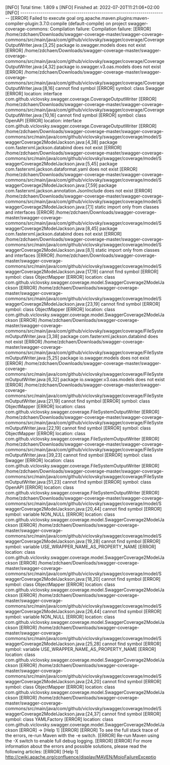 

[INFO] Total time:  1.809 s
[INFO] Finished at: 2022-07-20T11:21:06+02:00
[INFO] ------------------------------------------------------------------------
[ERROR] Failed to execute goal org.apache.maven.plugins:maven-compiler-plugin:3.7.0:compile (default-compile) on project swagger-coverage-commons: Compilation failure: Compilation failure: 
[ERROR] /home/zdchaen/Downloads/swagger-coverage-master/swagger-coverage-commons/src/main/java/com/github/viclovsky/swagger/coverage/CoverageOutputWriter.java:[3,25] package io.swagger.models does not exist
[ERROR] /home/zdchaen/Downloads/swagger-coverage-master/swagger-coverage-commons/src/main/java/com/github/viclovsky/swagger/coverage/CoverageOutputWriter.java:[4,32] package io.swagger.v3.oas.models does not exist
[ERROR] /home/zdchaen/Downloads/swagger-coverage-master/swagger-coverage-commons/src/main/java/com/github/viclovsky/swagger/coverage/CoverageOutputWriter.java:[8,16] cannot find symbol
[ERROR]   symbol:   class Swagger
[ERROR]   location: interface com.github.viclovsky.swagger.coverage.CoverageOutputWriter
[ERROR] /home/zdchaen/Downloads/swagger-coverage-master/swagger-coverage-commons/src/main/java/com/github/viclovsky/swagger/coverage/CoverageOutputWriter.java:[10,16] cannot find symbol
[ERROR]   symbol:   class OpenAPI
[ERROR]   location: interface com.github.viclovsky.swagger.coverage.CoverageOutputWriter
[ERROR] /home/zdchaen/Downloads/swagger-coverage-master/swagger-coverage-commons/src/main/java/com/github/viclovsky/swagger/coverage/model/SwaggerCoverage2ModelJackson.java:[4,38] package com.fasterxml.jackson.databind does not exist
[ERROR] /home/zdchaen/Downloads/swagger-coverage-master/swagger-coverage-commons/src/main/java/com/github/viclovsky/swagger/coverage/model/SwaggerCoverage2ModelJackson.java:[5,45] package com.fasterxml.jackson.dataformat.yaml does not exist
[ERROR] /home/zdchaen/Downloads/swagger-coverage-master/swagger-coverage-commons/src/main/java/com/github/viclovsky/swagger/coverage/model/SwaggerCoverage2ModelJackson.java:[7,59] package com.fasterxml.jackson.annotation.JsonInclude does not exist
[ERROR] /home/zdchaen/Downloads/swagger-coverage-master/swagger-coverage-commons/src/main/java/com/github/viclovsky/swagger/coverage/model/SwaggerCoverage2ModelJackson.java:[7,1] static import only from classes and interfaces
[ERROR] /home/zdchaen/Downloads/swagger-coverage-master/swagger-coverage-commons/src/main/java/com/github/viclovsky/swagger/coverage/model/SwaggerCoverage2ModelJackson.java:[8,45] package com.fasterxml.jackson.databind does not exist
[ERROR] /home/zdchaen/Downloads/swagger-coverage-master/swagger-coverage-commons/src/main/java/com/github/viclovsky/swagger/coverage/model/SwaggerCoverage2ModelJackson.java:[8,1] static import only from classes and interfaces
[ERROR] /home/zdchaen/Downloads/swagger-coverage-master/swagger-coverage-commons/src/main/java/com/github/viclovsky/swagger/coverage/model/SwaggerCoverage2ModelJackson.java:[17,19] cannot find symbol
[ERROR]   symbol:   class ObjectMapper
[ERROR]   location: class com.github.viclovsky.swagger.coverage.model.SwaggerCoverage2ModelJackson
[ERROR] /home/zdchaen/Downloads/swagger-coverage-master/swagger-coverage-commons/src/main/java/com/github/viclovsky/swagger/coverage/model/SwaggerCoverage2ModelJackson.java:[23,19] cannot find symbol
[ERROR]   symbol:   class ObjectMapper
[ERROR]   location: class com.github.viclovsky.swagger.coverage.model.SwaggerCoverage2ModelJackson
[ERROR] /home/zdchaen/Downloads/swagger-coverage-master/swagger-coverage-commons/src/main/java/com/github/viclovsky/swagger/coverage/FileSystemOutputWriter.java:[3,38] package com.fasterxml.jackson.databind does not exist
[ERROR] /home/zdchaen/Downloads/swagger-coverage-master/swagger-coverage-commons/src/main/java/com/github/viclovsky/swagger/coverage/FileSystemOutputWriter.java:[5,25] package io.swagger.models does not exist
[ERROR] /home/zdchaen/Downloads/swagger-coverage-master/swagger-coverage-commons/src/main/java/com/github/viclovsky/swagger/coverage/FileSystemOutputWriter.java:[6,32] package io.swagger.v3.oas.models does not exist
[ERROR] /home/zdchaen/Downloads/swagger-coverage-master/swagger-coverage-commons/src/main/java/com/github/viclovsky/swagger/coverage/FileSystemOutputWriter.java:[21,19] cannot find symbol
[ERROR]   symbol:   class ObjectMapper
[ERROR]   location: class com.github.viclovsky.swagger.coverage.FileSystemOutputWriter
[ERROR] /home/zdchaen/Downloads/swagger-coverage-master/swagger-coverage-commons/src/main/java/com/github/viclovsky/swagger/coverage/FileSystemOutputWriter.java:[22,19] cannot find symbol
[ERROR]   symbol:   class ObjectMapper
[ERROR]   location: class com.github.viclovsky.swagger.coverage.FileSystemOutputWriter
[ERROR] /home/zdchaen/Downloads/swagger-coverage-master/swagger-coverage-commons/src/main/java/com/github/viclovsky/swagger/coverage/FileSystemOutputWriter.java:[39,23] cannot find symbol
[ERROR]   symbol:   class Swagger
[ERROR]   location: class com.github.viclovsky.swagger.coverage.FileSystemOutputWriter
[ERROR] /home/zdchaen/Downloads/swagger-coverage-master/swagger-coverage-commons/src/main/java/com/github/viclovsky/swagger/coverage/FileSystemOutputWriter.java:[51,23] cannot find symbol
[ERROR]   symbol:   class OpenAPI
[ERROR]   location: class com.github.viclovsky.swagger.coverage.FileSystemOutputWriter
[ERROR] /home/zdchaen/Downloads/swagger-coverage-master/swagger-coverage-commons/src/main/java/com/github/viclovsky/swagger/coverage/model/SwaggerCoverage2ModelJackson.java:[20,44] cannot find symbol
[ERROR]   symbol:   variable NON_NULL
[ERROR]   location: class com.github.viclovsky.swagger.coverage.model.SwaggerCoverage2ModelJackson
[ERROR] /home/zdchaen/Downloads/swagger-coverage-master/swagger-coverage-commons/src/main/java/com/github/viclovsky/swagger/coverage/model/SwaggerCoverage2ModelJackson.java:[19,28] cannot find symbol
[ERROR]   symbol:   variable USE_WRAPPER_NAME_AS_PROPERTY_NAME
[ERROR]   location: class com.github.viclovsky.swagger.coverage.model.SwaggerCoverage2ModelJackson
[ERROR] /home/zdchaen/Downloads/swagger-coverage-master/swagger-coverage-commons/src/main/java/com/github/viclovsky/swagger/coverage/model/SwaggerCoverage2ModelJackson.java:[18,20] cannot find symbol
[ERROR]   symbol:   class ObjectMapper
[ERROR]   location: class com.github.viclovsky.swagger.coverage.model.SwaggerCoverage2ModelJackson
[ERROR] /home/zdchaen/Downloads/swagger-coverage-master/swagger-coverage-commons/src/main/java/com/github/viclovsky/swagger/coverage/model/SwaggerCoverage2ModelJackson.java:[26,44] cannot find symbol
[ERROR]   symbol:   variable NON_NULL
[ERROR]   location: class com.github.viclovsky.swagger.coverage.model.SwaggerCoverage2ModelJackson
[ERROR] /home/zdchaen/Downloads/swagger-coverage-master/swagger-coverage-commons/src/main/java/com/github/viclovsky/swagger/coverage/model/SwaggerCoverage2ModelJackson.java:[25,28] cannot find symbol
[ERROR]   symbol:   variable USE_WRAPPER_NAME_AS_PROPERTY_NAME
[ERROR]   location: class com.github.viclovsky.swagger.coverage.model.SwaggerCoverage2ModelJackson
[ERROR] /home/zdchaen/Downloads/swagger-coverage-master/swagger-coverage-commons/src/main/java/com/github/viclovsky/swagger/coverage/model/SwaggerCoverage2ModelJackson.java:[24,20] cannot find symbol
[ERROR]   symbol:   class ObjectMapper
[ERROR]   location: class com.github.viclovsky.swagger.coverage.model.SwaggerCoverage2ModelJackson
[ERROR] /home/zdchaen/Downloads/swagger-coverage-master/swagger-coverage-commons/src/main/java/com/github/viclovsky/swagger/coverage/model/SwaggerCoverage2ModelJackson.java:[24,37] cannot find symbol
[ERROR]   symbol:   class YAMLFactory
[ERROR]   location: class com.github.viclovsky.swagger.coverage.model.SwaggerCoverage2ModelJackson
[ERROR] -> [Help 1]
[ERROR] 
[ERROR] To see the full stack trace of the errors, re-run Maven with the -e switch.
[ERROR] Re-run Maven using the -X switch to enable full debug logging.
[ERROR] 
[ERROR] For more information about the errors and possible solutions, please read the following articles:
[ERROR] [Help 1] http://cwiki.apache.org/confluence/display/MAVEN/MojoFailureExceptio
